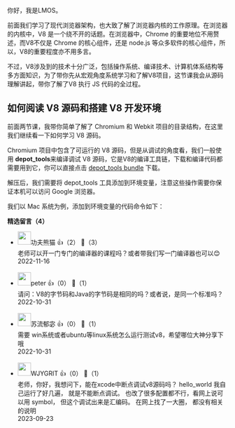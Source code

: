 你好，我是LMOS。

前面我们学习了现代浏览器架构，也大致了解了浏览器内核的工作原理。在浏览器的内核中，V8 是一个绕不开的话题。在浏览器中，Chrome 的重要地位不用赘述，而V8不仅是 Chrome 的核心组件，还是 node.js 等众多软件的核心组件，所以，V8的重要程度亦不用多言。

不过，V8涉及到的技术十分广泛，包括操作系统、编译技术、计算机体系结构等多方面知识，为了带你先从宏观角度系统学习和了解V8项目，这节课我会从源码理解讲起，带你了解了V8 执行 JS 代码的全过程。

## 如何阅读 V8 源码和搭建 V8 开发环境

前面两节课，我带你简单了解了 Chromium 和 Webkit 项目的目录结构，在这里我们继续看一下如何学习 V8 源码。

Chromium 项目中包含了可运行的 V8 源码，但是从调试的角度看，我们一般使用 **depot\_tools**来编译调试 V8 源码，它是V8的编译工具链，下载和编译代码都需要用到它，你可以直接点击 [depot\_tools bundle](https://storage.googleapis.com/chrome-infra/depot_tools.zip) 下载。

解压后，我们需要将 depot\_tools 工具添加到环境变量，注意这些操作需要你保证本机可以访问 Google 浏览器。

我们以 Mac 系统为例，添加到环境变量的代码命令如下：
<div><strong>精选留言（4）</strong></div><ul>
<li><img src="https://static001.geekbang.org/account/avatar/00/29/b0/d3/200e82ff.jpg" width="30px"><span>功夫熊猫</span> 👍（2） 💬（3）<div>老师可以开一门专门的编译器的课程吗？或者带我们写一门编译器也可以😊</div>2022-11-16</li><br/><li><img src="https://static001.geekbang.org/account/avatar/00/10/25/87/f3a69d1b.jpg" width="30px"><span>peter</span> 👍（0） 💬（1）<div>请问：V8的字节码和Java的字节码是相同的吗？或者说，是同一个标准吗？</div>2022-10-31</li><br/><li><img src="https://static001.geekbang.org/account/avatar/00/29/a6/ad/e65aec4c.jpg" width="30px"><span>苏流郁宓</span> 👍（0） 💬（1）<div>需要 win系统或者ubuntu等linux系统怎么运行测试v8，希望哪位大神分享下哦</div>2022-10-31</li><br/><li><img src="https://static001.geekbang.org/account/avatar/00/38/cd/0a/8898e1df.jpg" width="30px"><span>WJYGRIT</span> 👍（0） 💬（1）<div>老师，你好，我想问下，能在xcode中断点调试v8源码吗？ hello_world 我自己运行了好几遍， 就是不能断点调试。
也改了很多配置都不行，看网上说可以用 symbol， 但这个调试出来是汇编码。 
在网上找了一大圈， 都没有相关的说明</div>2023-09-23</li><br/>
</ul>